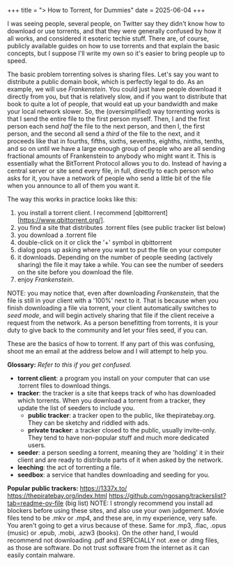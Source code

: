 +++
title = "> How to Torrent, for Dummies"
date = 2025-06-04
+++

I was seeing people, several people, on Twitter say they didn't know how to download or use torrents, and that they were generally confused by how it all works, and considered it esoteric techie stuff. There are, of course, publicly available guides on how to use torrents and that explain the basic concepts, but I suppose I'll write my own so it's easier to bring people up to speed.

The basic problem torrenting solves is sharing files. Let's say you want to distribute a public domain book, which is perfectly legal to do. As an example, we will use *Frankenstein*. You could just have people download it directly from you, but that is relatively slow, and if you want to distribute that book to quite a lot of people, that would eat up your bandwidth and make your local network slower. So, the (oversimplified) way torrenting works is that I send the entire file to the first person myself. Then, I and the first person each send *half* the file to the next person, and then I, the first person, and the second all send a *third* of the file to the next, and it proceeds like that in fourths, fifths, sixths, sevenths, eighths, ninths, tenths, and so on until we have a large enough group of people who are all sending fractional amounts of Frankenstein to anybody who might want it. This is essentially what the BitTorrent Protocol allows you to do. Instead of having a central server or site send every file, in full, directly to each person who asks for it, you have a network of people who send a little bit of the file when you announce to all of them you want it.

The way this works in practice looks like this:
1. you install a torrent client. I recommend [qbittorrent][https://www.qbittorrent.org/].
2. you find a site that distributes .torrent files (see public tracker list below)
3. you download a .torrent file
4. double-click on it or click the '+' symbol in qbittorrent
5. dialog pops up asking where you want to put the file on your computer
6. it downloads. Depending on the number of people seeding (actively sharing) the file it may take a while. You can see the number of seeders on the site before you download the file.
7. enjoy *Frankenstein*.

NOTE: you may notice that, even after downloading *Frankenstein*, that the file is still in your client with a '100%' next to it. That is because when you finish downloading a file via torrent, your client automatically switches to *seed mode*, and will begin actively sharing that file if the client receive a request from the network. As a person benefitting from torrents, it is your duty to give back to the community and let your files seed, if you can.

These are the basics of how to torrent. If any part of this was confusing, shoot me an email at the address below and I will attempt to help you.

**Glossary:**
*Refer to this if you get confused.*
* **torrent client**: a program you install on your computer that can use .torrent files to download things.
* **tracker**: the tracker is a site that keeps track of who has downloaded which torrents. When you download a torrent from a tracker, they update the list of seeders to include you.
	* **public tracker**: a tracker open to the public, like thepiratebay.org. They can be sketchy and riddled with ads.
	* **private tracker**: a tracker closed to the public, usually invite-only. They tend to have non-popular stuff and much more dedicated users.
* **seeder**: a person seeding a torrent, meaning they are 'holding' it in their client and are ready to distribute parts of it when asked by the network.
* **leeching**: the act of torrenting a file.
* **seedbox**: a service that handles downloading and seeding for you.

**Popular public trackers:**
https://1337x.to/
https://thepiratebay.org/index.html
https://github.com/ngosang/trackerslist?tab=readme-ov-file (big list)
NOTE: I strongly recommend you install ad blockers before using these sites, and also use your own judgement. Movie files tend to be .mkv or .mp4, and these are, in my experience, very safe. You aren't going to get a virus because of these. Same for .mp3, .flac, .opus (music) or .epub, .mobi, .azw3 (books). On the other hand, I would recommend not downloading .pdf and ESPECIALLY not .exe or .dmg files, as those are software. Do not trust software from the internet as it can easily contain malware.

